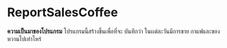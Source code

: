 # ReportSalesCoffee
**ความเป็นมาของโปรแกรม**
โปรแกรมนี้สร้างขึ้นเพื่อที่จะ บันทึกว่า ในเเต่ละวันมีการขาย กาแฟและของหวานไปเท่าไหร่

